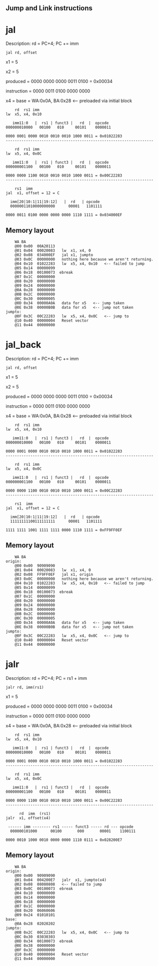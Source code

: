 ## Jump and Link instructions

# jal

Description:
    rd = PC+4; PC += imm

    jal rd, offset

x1 = 5

x2 = 5

produced    = 0000 0000 0000 0011 0100 = 0x00034

instruction = 0000 0011 0100 0000 0000

x4 = base = WA:0x0A, BA:0x28  <-- preloaded via initial block

```
    rd  rs1 imm
lw  x5, x4, 0x10

   imm11:0   |  rs1 | funct3 |   rd  |  opcode
000000010000   00100   010     00101    0000011

0000 0001 0000 0010 0010 0010 1000 0011 = 0x01022283
------------------------------------------------------------------

    rd  rs1 imm
lw  x5, x4, 0x0C

   imm11:0   |  rs1 | funct3 |   rd  |  opcode
000000001100   00100   010     00101    0000011

0000 0000 1100 0010 0010 0010 1000 0011 = 0x00C22283
------------------------------------------------------------------

    rs1  imm
jal  x1, offset = 12 = C

  imm[20|10:1|11|19:12]   |  rd   | opcode
  00000011010000000000      00001   1101111

0000 0011 0100 0000 0000 0000 1110 1111 = 0x034000EF
```

## Memory layout
```
    WA BA
    @00 0x00  00A20113
    @01 0x04  00020083   lw  x1, x4, 0
    @02 0x08  034000EF   jal x1, jumpto
    @03 0x0C  00000000   nothing here because we aren't returning.
    @04 0x10  01022283   lw  x5, x4, 0x10   <-- failed to jump
    @05 0x14  00000099
    @06 0x18  00100073  ebreak  
    @07 0x1C  00000000  
    @08 0x20  00000000  
    @09 0x24  00000000  
    @0A 0x28  00000000
    @0B 0x2C  00000000
    @0C 0x30  00000005
    @0D 0x34  00000A0A   data for x5   <-- jump taken
    @0E 0x38  00000B0B   data for x5   <-- jump not taken
jumpto:
    @0F 0x3C  00C22283   lw  x5, x4, 0x0C   <-- jump to
    @10 0x40  00000004   Reset vector
    @11 0x44  00000000
```

# jal_back

Description:
    rd = PC+4; PC += imm

    jal rd, offset

x1 = 5

x2 = 5

produced    = 0000 0000 0000 0011 0100 = 0x00034

instruction = 0000 0011 0100 0000 0000

x4 = base = WA:0x0A, BA:0x28  <-- preloaded via initial block

```
    rd  rs1 imm
lw  x5, x4, 0x10

   imm11:0   |  rs1 | funct3 |   rd  |  opcode
000000010000   00100   010     00101    0000011

0000 0001 0000 0010 0010 0010 1000 0011 = 0x01022283
------------------------------------------------------------------

    rd  rs1 imm
lw  x5, x4, 0x0C

   imm11:0   |  rs1 | funct3 |   rd  |  opcode
000000001100   00100   010     00101    0000011

0000 0000 1100 0010 0010 0010 1000 0011 = 0x00C22283
------------------------------------------------------------------

    rs1  imm
jal  x1, offset = 12 = C

  imm[20|10:1|11|19:12]   |  rd   | opcode
  11111111100111111111      00001   1101111

1111 1111 1001 1111 1111 0000 1110 1111 = 0xFF9FF0EF
```

## Memory layout
```
    WA BA
origin:
    @00 0x00  90909090
    @01 0x04  00020083   lw  x1, x4, 0
    @02 0x08  FF9FF0EF   jal x1, origin
    @03 0x0C  00000000   nothing here because we aren't returning.
    @04 0x10  01022283   lw  x5, x4, 0x10   <-- failed to jump
    @05 0x14  00000099
    @06 0x18  00100073  ebreak  
    @07 0x1C  00000000  
    @08 0x20  00000000  
    @09 0x24  00000000  
    @0A 0x28  00000000
    @0B 0x2C  00000000
    @0C 0x30  00000005
    @0D 0x34  00000A0A   data for x5   <-- jump taken
    @0E 0x38  00000B0B   data for x5   <-- jump not taken
jumpto:
    @0F 0x3C  00C22283   lw  x5, x4, 0x0C   <-- jump to
    @10 0x40  00000004   Reset vector
    @11 0x44  00000000
```

# jalr

Description:
    rd = PC+4; PC = rs1 + imm

    jalr rd, imm(rs1)

x1 = 5

produced    = 0000 0000 0000 0011 0100 = 0x00034

instruction = 0000 0011 0100 0000 0000

x4 = base = WA:0x0A, BA:0x28  <-- preloaded via initial block

```
    rd  rs1 imm
lw  x5, x4, 0x10

   imm11:0   |  rs1 | funct3 |   rd  |  opcode
000000010000   00100   010     00101    0000011

0000 0001 0000 0010 0010 0010 1000 0011 = 0x01022283
------------------------------------------------------------------

    rd  rs1 imm
lw  x5, x4, 0x0C

   imm11:0   |  rs1 | funct3 |   rd  |  opcode
000000001100   00100   010     00101    0000011

0000 0000 1100 0010 0010 0010 1000 0011 = 0x00C22283
------------------------------------------------------------------

      rd  imm  (rs1)
jalr  x1, offset(x4)

 ------ imm -------- rs1 ----- funct3 ----- rd --- opcode
  000000101000      00100       000       00001    1100111

0000 0010 1000 0010 0000 0000 1110 0111 = 0x028200E7
```

## Memory layout
```
    WA BA
origin:
    @00 0x00  90909090
    @01 0x04  004200E7   jalr  x1, jumpto(x4)
    @02 0x08  08080808   <-- failed to jump
    @03 0x0C  00100073  ebreak
    @04 0x10  00000000
    @05 0x14  00000000
    @06 0x18  00000000
    @07 0x1C  00000000  
    @08 0x20  06060606  
    @09 0x24  01010101
base:  
    @0A 0x28  02020202
jumpto:
    @0B 0x2C  00C22283   lw  x5, x4, 0x0C   <-- jump to
    @0C 0x30  03030303
    @0D 0x34  00100073  ebreak
    @0E 0x38  00000000
    @0F 0x3C  00000000
    @10 0x40  00000004   Reset vector
    @11 0x44  00000000
```

